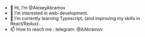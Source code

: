 - 👋 Hi, I’m @AlexeyAbramov
- 👀 I’m interested in web-development.
- 🌱 I’m currently learning Typescript, (and improving my skills in React/Redux).
- 📫 How to reach me : telegram: @AAbramov

<!---
AlexeyAbramov/AlexeyAbramov is a ✨ special ✨ repository because its `README.md` (this file) appears on your GitHub profile.
You can click the Preview link to take a look at your changes.
--->
